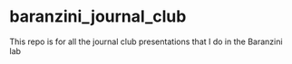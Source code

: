 # baranzini_journal_club
This repo is for all the journal club presentations that I do in the Baranzini lab
